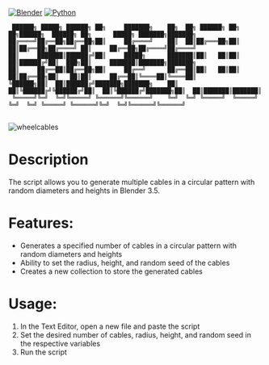 [![Blender](https://img.shields.io/badge/Blender-3.6-orange.svg)](https://www.blender.org/download/releases/3-6/)
[![Python](https://img.shields.io/badge/Python-3.10.13-blue.svg)](https://www.python.org/downloads/release/python-31013/)
```
 ██████╗ █████╗ ██████╗ ██╗     ███████╗    ██╗  ██╗ ██████╗ ██╗   ██╗██████╗  ██████╗ ██╗      █████╗ ███████╗███████╗
██╔════╝██╔══██╗██╔══██╗██║     ██╔════╝    ██║  ██║██╔═══██╗██║   ██║██╔══██╗██╔════╝ ██║     ██╔══██╗██╔════╝██╔════╝
██║     ███████║██████╔╝██║     █████╗      ███████║██║   ██║██║   ██║██████╔╝██║  ███╗██║     ███████║███████╗███████╗
██║     ██╔══██║██╔══██╗██║     ██╔══╝      ██╔══██║██║   ██║██║   ██║██╔══██╗██║   ██║██║     ██╔══██║╚════██║╚════██║
╚██████╗██║  ██║██████╔╝███████╗███████╗    ██║  ██║╚██████╔╝╚██████╔╝██║  ██║╚██████╔╝███████╗██║  ██║███████║███████║
 ╚═════╝╚═╝  ╚═╝╚═════╝ ╚══════╝╚══════╝    ╚═╝  ╚═╝ ╚═════╝  ╚═════╝ ╚═╝  ╚═╝ ╚═════╝ ╚══════╝╚═╝  ╚═╝╚══════╝╚══════╝
                                                                                                                       
```

![wheelcables](https://user-images.githubusercontent.com/92639080/229262992-3a96680b-9a16-4be1-b15b-eb96b4a3b9c5.gif)


# Description

The script allows you to generate multiple cables in a circular pattern with random diameters and heights in Blender 3.5.

# Features:

- Generates a specified number of cables in a circular pattern with random diameters and heights
- Ability to set the radius, height, and random seed of the cables
- Creates a new collection to store the generated cables

# Usage:

1. In the Text Editor, open a new file and paste the script
2. Set the desired number of cables, radius, height, and random seed in the respective variables
3. Run the script

